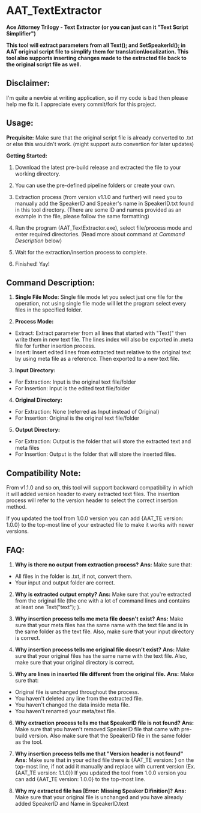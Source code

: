 # AAT_TextExtractor
**Ace Attorney Trilogy - Text Extractor (or you can just can it "Text Script Simplifier")**

**This tool will extract parameters from all Text(); and SetSpeakerId(); in AAT original script file to simplify them for translation\localization. 
This tool also supports inserting changes made to the extracted file back to the original script file as well.**

## Disclaimer:
I'm quite a newbie at writing application, so if my code is bad then please help me fix it. I appreciate every commit/fork for this project.

## Usage:
**Prequisite:**
Make sure that the original script file is already converted to .txt or else this wouldn't work. (might support auto convertion for later updates)

**Getting Started:**
1. Download the latest pre-build release and extracted the file to your working directory.

2. You can use the pre-defined pipeline folders or create your own.

3. Extraction process (from version v1.1.0 and further) will need you to manually add the SpeakerID and Speaker's name in SpeakerID.txt found in this tool directory.
(There are some ID and names provided as an example in the file, please follow the same formatting)

4. Run the program (AAT_TextExtractor.exe), select file/process mode and enter required directories. (Read more about command at *Command Description* below)

5. Wait for the extraction/insertion process to complete.

6. Finished! Yay!


## Command Description:

1. **Single File Mode:** 
Single file mode let you select just one file for the operation, not using single file mode will let the program select every files in the specified folder.

2. **Process Mode:**
- Extract: Extract parameter from all lines that started with "Text(" then write them in new text file. The lines index will also be exported in .meta file for further insertion process.
- Insert: Insert edited lines from extracted text relative to the original text by using meta file as a reference. Then exported to a new text file.

3. **Input Directory:**
- For Extraction: Input is the original text file/folder
- For Insertion: Input is the edited text file/folder

4. **Original Directory:**
- For Extraction: None (referred as Input instead of Original)
- For Insertion: Original is the original text file/folder

5. **Output Directory:**
- For Extraction: Output is the folder that will store the extracted text and meta files
- For Insertion: Output is the folder that will store the inserted files.

## Compatibility Note:
From v1.1.0 and so on, this tool will support backward compatibility in which it will added version header to every extracted text files. 
The insertion process will refer to the version header to select the correct insertion method.

If you updated the tool from 1.0.0 version you can add {AAT_TE version: 1.0.0} to the top-most line of your extracted file to make it works with newer versions.

## FAQ:
1. **Why is there no output from extraction process?**
**Ans:** Make sure that:
- All files in the folder is .txt, if not, convert them.
- Your input and output folder are correct.

2. **Why is extracted output empty?**
**Ans:** Make sure that you're extracted from the original file (the one with a lot of command lines and contains at least one Text("text"); ).

3. **Why insertion process tells me meta file doesn't exist?**
**Ans:** Make sure that your meta files has the same name with the text file and is in the same folder as the text file. Also, make sure that your input directory is correct.

4. **Why insertion process tells me original file doesn't exist?**
**Ans:** Make sure that your original files has the same name with the text file. Also, make sure that your original directory is correct.

5. **Why are lines in inserted file different from the original file.**
**Ans:** Make sure that: 
- Original file is unchanged throughout the process.
- You haven't deleted any line from the extracted file.
- You haven't changed the data inside meta file.
- You haven't renamed your meta/text file.

6. **Why extraction process tells me that SpeakerID file is not found?**
**Ans:** Make sure that you haven't removed SpeakerID file that came with pre-build version. Also make sure that the SpeakerID file in the same folder as the tool.

7. **Why insertion process tells me that "Version header is not found"**
**Ans:** Make sure that in your edited file there is {AAT_TE version: <version>} on the top-most line, if not add it manually and replace <version> with current version (Ex. {AAT_TE version: 1.1.0})
If you updated the tool from 1.0.0 version you can add {AAT_TE version: 1.0.0} to the top-most line.

8. **Why my extracted file has [Error: Missing Speaker Difinition]?**
**Ans:** Make sure that your original file is unchanged and you have already added SpeakerID and Name in SpeakerID.text

